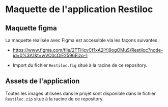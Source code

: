 # Maquette de l'application **Restiloc**

## Maquette figma

La maquette réalisée avec Figma est accessible via les façons suivantes :

- https://www.figma.com/file/2TTHcvCf1xA2lYj9ogOMuS/Restiloc?node-id=0%3A1&t=wVC0cOlE2596Elzo-1

- Import du fichier `Restiloc.fig` situé à la racine de ce repository.

## Assets de l'application

Toutes les images utilisées dans le projet sont disponible dans le fichier `Restiloc.zip` situé à la racine de ce repository.
